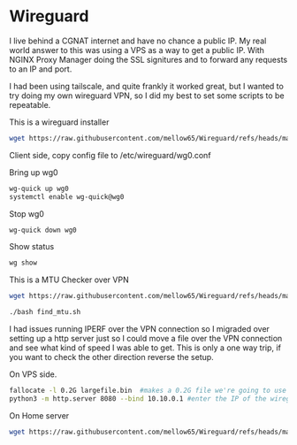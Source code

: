 # Wireguard
I live behind a CGNAT internet and have no chance a public IP.  My real world answer to this was using a VPS as a way to get a public IP.  With NGINX Proxy Manager doing the SSL signitures and to forward any requests to an IP and port. 

I had been using tailscale, and quite frankly it worked great, but I wanted to try doing my own wireguard VPN, so I did my best to set some scripts to be repeatable.


This is a wireguard installer
```bash
wget https://raw.githubusercontent.com/mellow65/Wireguard/refs/heads/main/wg-install.sh -O wg_install.sh && bash wg_install.sh
```

Client side, copy config file to /etc/wireguard/wg0.conf


Bring up wg0
```bash
wg-quick up wg0
systemctl enable wg-quick@wg0
```

Stop wg0
```bash
wg-quick down wg0
```

Show status
```bash
wg show
```

This is a MTU Checker over VPN
```bash
wget https://raw.githubusercontent.com/mellow65/Wireguard/refs/heads/main/find_mtu.sh -O find_mtu.sh && bash find_mtu.sh
```

```bash
./bash find_mtu.sh
```


I had issues running IPERF over the VPN connection so I migraded over setting up a http server just so I could move a file over the VPN connection and see what kind of speed I was able to get.  This is only a one way trip, if you want to check the other direction reverse the setup.

On VPS side.
```bash
fallocate -l 0.2G largefile.bin  #makes a 0.2G file we're going to use as our test file.
python3 -m http.server 8080 --bind 10.10.0.1 #enter the IP of the wireguard, if using my scipt it should be 10.10.0.1
```


On Home server
```bash
wget https://raw.githubusercontent.com/mellow65/Wireguard/refs/heads/main/test_speed.sh -O test_speed.sh && bash test_speed.sh
```




